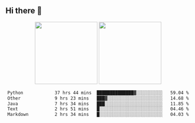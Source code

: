 ## Hi there 👋
<div align="center">
<span>  </span>
<img height="170px" src="https://github-readme-stats.vercel.app/api?username=LZvoid&show_icons=true&count_private==true&v=3" /><span>        </span><img height="170px" src="https://github-readme-stats.vercel.app/api/top-langs/?username=LZvoid&layout=compact&langs_count=8&v=3" />
<span>  </span>
</div>
<div align="center">

<!--START_SECTION:waka-->

```txt
Python            37 hrs 44 mins  ██████████████▓░░░░░░░░░░   59.04 %
Other             9 hrs 23 mins   ███▓░░░░░░░░░░░░░░░░░░░░░   14.68 %
Java              7 hrs 34 mins   ███░░░░░░░░░░░░░░░░░░░░░░   11.85 %
Text              2 hrs 51 mins   █░░░░░░░░░░░░░░░░░░░░░░░░   04.46 %
Markdown          2 hrs 34 mins   █░░░░░░░░░░░░░░░░░░░░░░░░   04.03 %
```

<!--END_SECTION:waka-->
</div>
